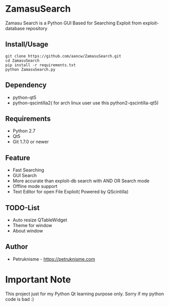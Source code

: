 # ZamasuSearch
Zamasu Search is a Python GUI Based for Searching Exploit from exploit-database repository

## Install/Usage
```
git clone https://github.com/aancw/ZamasuSearch.git
cd ZamasuSearch
pip install -r requirements.txt
python ZamasuSearch.py
```

## Dependency

* python-qt5
* python-qscintilla2( for arch linux user use this python2-qscintilla-qt5)

## Requirements

* Python 2.7
* Qt5
* Git 1.7.0 or newer

## Feature

* Fast Searching
* GUI Search
* More accurate than exploit-db search with AND OR Search mode
* Offline mode support
* Text Editor for open File Exploit( Powered by QScintilla)

## TODO-List
* Auto resize QTableWidget
* Theme for window
* About window

## Author

* Petruknisme - https://petruknisme.com

# Important Note

This project just for my Python Qt learning purpose only. Sorry if my python code is bad :)
